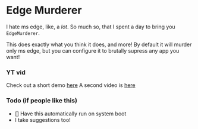 # Edge Murderer
I hate ms edge, like, a *lot*. So much so, that I spent a day to bring you `EdgeMurderer`.

This does exactly what you think it does, and more! By default it will murder only ms edge, but you can configure it to brutally supress any app you want!

### YT vid
Check out a short demo [here](https://youtu.be/WrKcuZmqNyU)
A second video is [here](https://youtu.be/jNNuB4FBpDM)

### Todo (if people like this)
- [] Have this automatically run on system boot
- I take suggestions too!
